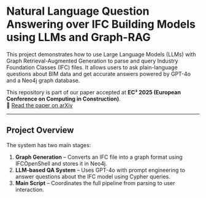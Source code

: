 # Natural Language Question Answering over IFC Building Models using LLMs and Graph-RAG
This project demonstrates how to use Large Language Models (LLMs) with Graph Retrieval-Augmented Generation to parse and query Industry Foundation Classes (IFC) files. It allows users to ask plain-language questions about BIM data and get accurate answers powered by GPT-4o and a Neo4j graph database.

This repository is part of our paper accepted at **EC³ 2025 (European Conference on Computing in Construction)**.  
🔗 [Read the paper on arXiv](https://arxiv.org/abs/2504.16813)

---

## Project Overview

The system has two main stages:

1. **Graph Generation** – Converts an IFC file into a graph format using IFCOpenShell and stores it in Neo4j.
2. **LLM-based QA System** – Uses GPT-4o with prompt engineering to answer questions about the IFC model using Cypher queries.
3. **Main Script** – Coordinates the full pipeline from parsing to user interaction.



